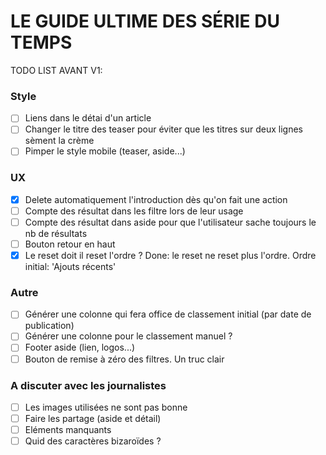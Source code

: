 # LE GUIDE ULTIME DES SÉRIE DU TEMPS ##

TODO LIST AVANT V1:

### Style
- [ ] Liens dans le détai d'un article
- [ ] Changer le titre des teaser pour éviter que les titres sur deux lignes sèment la crème
- [ ] Pimper le style mobile (teaser, aside...)

### UX
- [X] Delete automatiquement l'introduction dès qu'on fait une action
- [ ] Compte des résultat dans les filtre lors de leur usage
- [ ] Compte des résultat dans aside pour que l'utilisateur sache toujours le nb de résultats
- [ ] Bouton retour en haut
- [X] Le reset doit il reset l'ordre ? Done: le reset ne reset plus l'ordre. Ordre initial: 'Ajouts récents'

### Autre
- [ ] Générer une colonne qui fera office de classement initial (par date de publication)
- [ ] Générer une colonne pour le classement manuel ?
- [ ] Footer aside (lien, logos...)
- [ ] Bouton de remise à zéro des filtres. Un truc clair

### A discuter avec les journalistes
- [ ] Les images utilisées ne sont pas bonne
- [ ] Faire les partage (aside et détail)
- [ ] Eléments manquants
- [ ] Quid des caractères bizaroïdes ?
